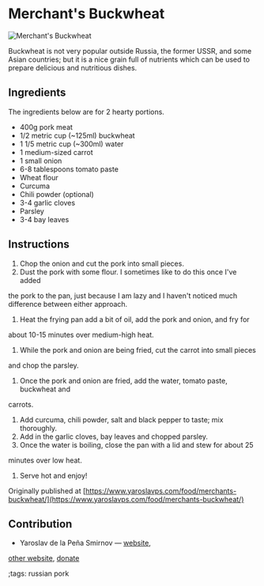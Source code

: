 # Merchant's Buckwheat

![Merchant's Buckwheat](pix/merchants-buckwheat.webp)

Buckwheat is not very popular outside Russia, the former USSR, and some Asian
countries; but it is a nice grain full of nutrients which can be used to prepare
delicious and nutritious dishes.

## Ingredients

The ingredients below are for 2 hearty portions.

* 400g pork meat
* 1/2 metric cup (~125ml) buckwheat
* 1 1/5 metric cup (~300ml) water
* 1 medium-sized carrot
* 1 small onion
* 6-8 tablespoons tomato paste
* Wheat flour
* Curcuma
* Chili powder (optional)
* 3-4 garlic cloves
* Parsley
* 3-4 bay leaves

## Instructions

1. Chop the onion and cut the pork into small pieces.
2. Dust the pork with some flour. I sometimes like to do this once I've added

the pork to the pan, just because I am lazy and I haven't noticed much
difference between either approach.

1. Heat the frying pan add a bit of oil, add the pork and onion, and fry for

about 10-15 minutes over medium-high heat.

1. While the pork and onion are being fried, cut the carrot into small pieces

and chop the parsley.

1. Once the pork and onion are fried, add the water, tomato paste, buckwheat and

carrots.

1. Add curcuma, chili powder, salt and black pepper to taste; mix thoroughly.
2. Add in the garlic cloves, bay leaves and chopped parsley.
3. Once the water is boiling, close the pan with a lid and stew for about 25

minutes over low heat.

1. Serve hot and enjoy!

Originally published at [https://www.yaroslavps.com/food/merchants-buckwheat/](https://www.yaroslavps.com/food/merchants-buckwheat/)

## Contribution

- Yaroslav de la Peña Smirnov — [website](https://www.yaroslavps.com/),

[other website](https://saucesource.cc/),
[donate](https://www.yaroslavps.com/donate)

;tags: russian pork
